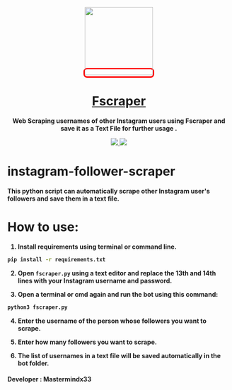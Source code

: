 <p align="center">
<kbd style="border-radius: 8px; border: 3px solid #FF0000;">
  <img src="https://pbs.twimg.com/profile_images/1232518700/Endhiran-Movie-Wallpapers-6_1_.jpg" width="154"
</kbd>
  <a href="https://fscraper.netlify.app"><h1 align="center">Fscraper</h1></a>
  <p align="center"> <b>Web Scraping usernames of other Instagram users using Fscraper and save it as a Text File for further usage .
  </p>
  <p align="center">
    </a>
    <a href="https://github.com/SeleniumHQ/selenium">
      <img src="https://img.shields.io/badge/built%20with-Selenium-yellow.svg" />
    </a>
    <a href="https://www.python.org/">
    	<img src="https://img.shields.io/badge/built%20with-Python3-red.svg" />
    </a>
  </p>
</p>

# instagram-follower-scraper
This python script can automatically scrape other Instagram user's followers and save them in a text file.

# How to use:

1. Install requirements using terminal or command line.
```sh
pip install -r requirements.txt
```

2. Open `fscraper.py` using a text editor and replace the 13th and 14th lines with your Instagram username and password.

3. Open a terminal or cmd again and run the bot using this command: 
```sh
python3 fscraper.py
```

4. Enter the username of the person whose followers you want to scrape.

5. Enter how many followers you want to scrape.

6. The list of usernames in a text file will be saved automatically in the bot folder.

#### Developer : Mastermindx33

